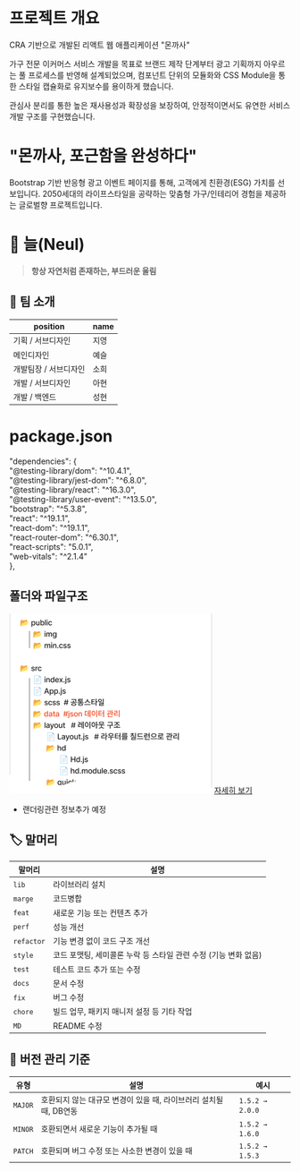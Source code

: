 # 프로젝트 개요

CRA 기반으로 개발된 리액트 웹 애플리케이션 "몬까사"

가구 전문 이커머스 서비스 개발을 목표로 
브랜드 제작 단계부터 광고 기획까지 아우르는 
풀 프로세스를 반영해 설계되었으며,
컴포넌트 단위의 모듈화와 CSS Module을 통한 스타일 캡슐화로 
유지보수를 용이하게 했습니다.

관심사 분리를 통한 높은 재사용성과 확장성을 보장하여, 
안정적이면서도 유연한 서비스 개발 구조를 구현했습니다.


# "몬까사, 포근함을 완성하다"
Bootstrap 기반 반응형 광고 이벤트 페이지를 통해, 고객에게 친환경(ESG) 가치를 선보입니다.
2050세대의 라이프스타일을 공략하는 맞춤형 가구/인테리어 경험을 제공하는 글로벌향 프로젝트입니다.

# 🌿 늘(Neul)
> **항상 자연처럼 존재하는, 부드러운 울림** 

## 💫 팀 소개
| position | name |
|------------------|----------------|
| 기획 / 서브디자인 | 지영 |
| 메인디자인 | 예슬 |
| 개발팀장 / 서브디자인 | 소희 |
| 개발 / 서브디자인 | 아현 |
| 개발 / 백엔드 | 성현 |


# package.json

"dependencies": {<br>
    "@testing-library/dom": "^10.4.1",<br>
    "@testing-library/jest-dom": "^6.8.0",<br>
    "@testing-library/react": "^16.3.0",<br>
    "@testing-library/user-event": "^13.5.0",<br>
    "bootstrap": "^5.3.8",<br>
    "react": "^19.1.1",<br>
    "react-dom": "^19.1.1",<br>
    "react-router-dom": "^6.30.1",<br>
    "react-scripts": "5.0.1",<br>
    "web-vitals": "^2.1.4"<br>
  },

## 폴더와 파일구조

<img src="https://github.com/sohee622/moncasa_signature_webapp_cra/blob/main/public/img/Frame%202.png?raw=true">
<a href='https://www.figma.com/board/ZX9l0rSE3u4Pupyi7yU6Qx/%EB%AA%AC%EA%B9%8C%EC%82%AC%EB%A6%AC%EC%95%A1%ED%8A%B8_%EB%A6%AC%EB%93%9C%EB%AF%B8?node-id=0-1&t=vb7L6M3lQ2CZuR5y-1'>자세히 보기</a>

- 랜더링관련 정보추가 예정


## 🏷️ 말머리

| 말머리 | 설명 |
|--------|------|
| `lib` | 라이브러리 설치 |
| `marge` | 코드병합 |
| `feat` | 새로운 기능 또는 컨텐츠 추가 |
| `perf` | 성능 개선 |
| `refactor` | 기능 변경 없이 코드 구조 개선 |
| `style` | 코드 포맷팅, 세미콜론 누락 등 스타일 관련 수정 (기능 변화 없음) |
| `test` | 테스트 코드 추가 또는 수정 |
| `docs` | 문서 수정 |
| `fix` | 버그 수정 |
| `chore` | 빌드 업무, 패키지 매니저 설정 등 기타 작업 |
| `MD` | README 수정 |

## 📌 버전 관리 기준

| 유형 | 설명 | 예시 |
|------|------|------|
| `MAJOR` | 호환되지 않는 대규모 변경이 있을 때, 라이브러리 설치될때, DB연동 | `1.5.2 → 2.0.0` |
| `MINOR` | 호환되면서 새로운 기능이 추가될 때 | `1.5.2 → 1.6.0` |
| `PATCH` | 호환되며 버그 수정 또는 사소한 변경이 있을 때 | `1.5.2 → 1.5.3` |


